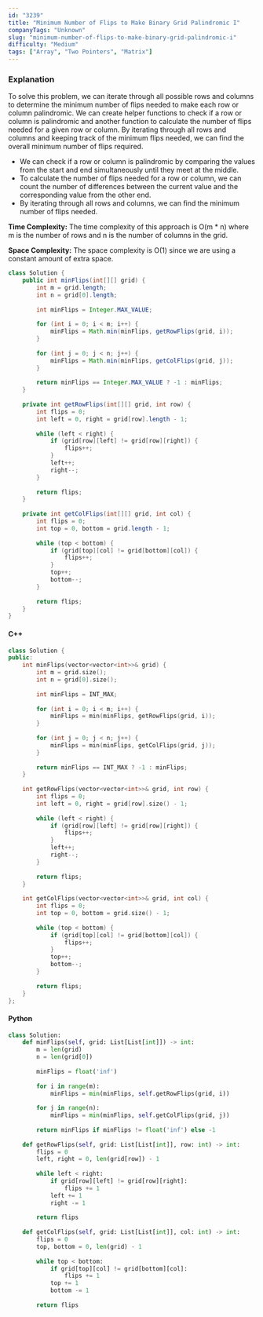 ```yaml
---
id: "3239"
title: "Minimum Number of Flips to Make Binary Grid Palindromic I"
companyTags: "Unknown"
slug: "minimum-number-of-flips-to-make-binary-grid-palindromic-i"
difficulty: "Medium"
tags: ["Array", "Two Pointers", "Matrix"]
---
```


### Explanation
To solve this problem, we can iterate through all possible rows and columns to determine the minimum number of flips needed to make each row or column palindromic. We can create helper functions to check if a row or column is palindromic and another function to calculate the number of flips needed for a given row or column. By iterating through all rows and columns and keeping track of the minimum flips needed, we can find the overall minimum number of flips required.

- We can check if a row or column is palindromic by comparing the values from the start and end simultaneously until they meet at the middle.
- To calculate the number of flips needed for a row or column, we can count the number of differences between the current value and the corresponding value from the other end.
- By iterating through all rows and columns, we can find the minimum number of flips needed.

**Time Complexity:**
The time complexity of this approach is O(m * n) where m is the number of rows and n is the number of columns in the grid.

**Space Complexity:**
The space complexity is O(1) since we are using a constant amount of extra space.

```java
class Solution {
    public int minFlips(int[][] grid) {
        int m = grid.length;
        int n = grid[0].length;
        
        int minFlips = Integer.MAX_VALUE;
        
        for (int i = 0; i < m; i++) {
            minFlips = Math.min(minFlips, getRowFlips(grid, i));
        }
        
        for (int j = 0; j < n; j++) {
            minFlips = Math.min(minFlips, getColFlips(grid, j));
        }
        
        return minFlips == Integer.MAX_VALUE ? -1 : minFlips;
    }
    
    private int getRowFlips(int[][] grid, int row) {
        int flips = 0;
        int left = 0, right = grid[row].length - 1;
        
        while (left < right) {
            if (grid[row][left] != grid[row][right]) {
                flips++;
            }
            left++;
            right--;
        }
        
        return flips;
    }
    
    private int getColFlips(int[][] grid, int col) {
        int flips = 0;
        int top = 0, bottom = grid.length - 1;
        
        while (top < bottom) {
            if (grid[top][col] != grid[bottom][col]) {
                flips++;
            }
            top++;
            bottom--;
        }
        
        return flips;
    }
}
```

#### C++
```cpp
class Solution {
public:
    int minFlips(vector<vector<int>>& grid) {
        int m = grid.size();
        int n = grid[0].size();
        
        int minFlips = INT_MAX;
        
        for (int i = 0; i < m; i++) {
            minFlips = min(minFlips, getRowFlips(grid, i));
        }
        
        for (int j = 0; j < n; j++) {
            minFlips = min(minFlips, getColFlips(grid, j));
        }
        
        return minFlips == INT_MAX ? -1 : minFlips;
    }
    
    int getRowFlips(vector<vector<int>>& grid, int row) {
        int flips = 0;
        int left = 0, right = grid[row].size() - 1;
        
        while (left < right) {
            if (grid[row][left] != grid[row][right]) {
                flips++;
            }
            left++;
            right--;
        }
        
        return flips;
    }
    
    int getColFlips(vector<vector<int>>& grid, int col) {
        int flips = 0;
        int top = 0, bottom = grid.size() - 1;
        
        while (top < bottom) {
            if (grid[top][col] != grid[bottom][col]) {
                flips++;
            }
            top++;
            bottom--;
        }
        
        return flips;
    }
};
```

#### Python
```python
class Solution:
    def minFlips(self, grid: List[List[int]]) -> int:
        m = len(grid)
        n = len(grid[0])
        
        minFlips = float('inf')
        
        for i in range(m):
            minFlips = min(minFlips, self.getRowFlips(grid, i))
        
        for j in range(n):
            minFlips = min(minFlips, self.getColFlips(grid, j))
        
        return minFlips if minFlips != float('inf') else -1
    
    def getRowFlips(self, grid: List[List[int]], row: int) -> int:
        flips = 0
        left, right = 0, len(grid[row]) - 1
        
        while left < right:
            if grid[row][left] != grid[row][right]:
                flips += 1
            left += 1
            right -= 1
        
        return flips
    
    def getColFlips(self, grid: List[List[int]], col: int) -> int:
        flips = 0
        top, bottom = 0, len(grid) - 1
        
        while top < bottom:
            if grid[top][col] != grid[bottom][col]:
                flips += 1
            top += 1
            bottom -= 1
        
        return flips
```